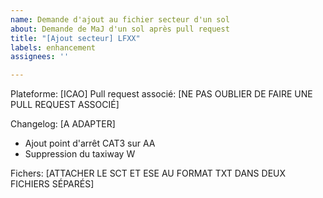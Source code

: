 ```yaml
---
name: Demande d'ajout au fichier secteur d'un sol
about: Demande de MaJ d'un sol après pull request
title: "[Ajout secteur] LFXX"
labels: enhancement
assignees: ''

---
```


Plateforme: [ICAO]
Pull request associé: [NE PAS OUBLIER DE FAIRE UNE PULL REQUEST ASSOCIÉ]

Changelog: [A ADAPTER]
- Ajout point d'arrêt CAT3 sur AA
- Suppression du taxiway W

Fichers:
[ATTACHER LE SCT ET ESE AU FORMAT TXT DANS DEUX FICHIERS SÉPARÉS]
